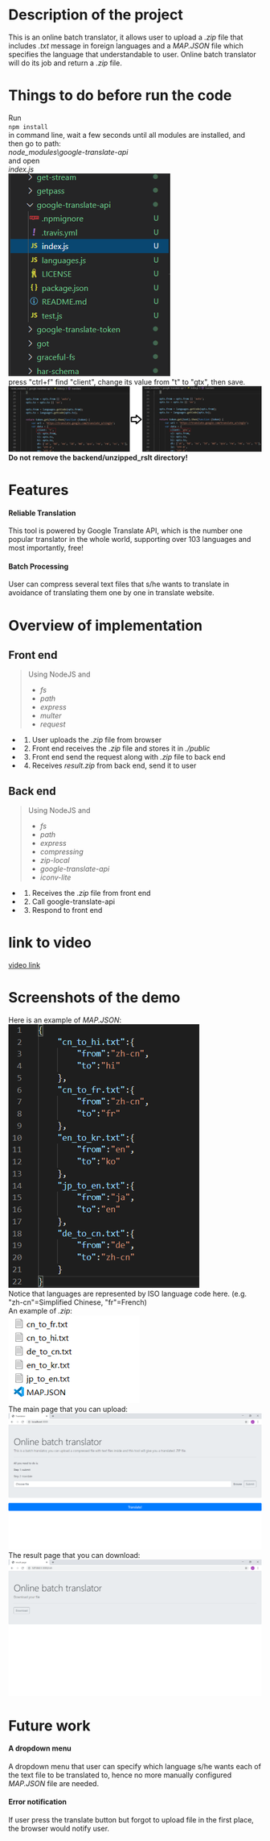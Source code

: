 # Description of the project
This is an online batch translator, it allows user to upload a *.zip* file that includes *.txt* message in foreign languages and a *MAP.JSON* file which specifies the language that understandable to user. Online batch translator will do its job and return a *.zip* file.  
# Things to do before run the code
Run  
`npm install`  
in command line, wait a few seconds until all modules are installed, and then go to path:  
*node_modules\google-translate-api*  
and open  
*index.js*  
![index.js](index.png)  
press "ctrl+f" find "client", change its value from "t" to "gtx", then save.  
!["t" to "gtx"](ttogtx.png)  
**Do not remove the backend/unzipped_rslt directory!**
# Features
#### Reliable Translation
This tool is powered by Google Translate API, which is the number one popular translator in the whole world, supporting over 103 languages and most importantly, free!
#### Batch Processing
User can compress several text files that s/he wants to translate in avoidance of translating them one by one in translate website.
# Overview of implementation
## Front end
>Using NodeJS and  
> * *fs*
> * *path*
> * *express*
> * *multer* 
> * *request*  
* 1. User uploads the *.zip* file from browser
* 2. Front end receives the *.zip* file and stores it in *./public*
* 3. Front end send the request along with *.zip* file to back end
* 4. Receives *result.zip* from back end, send it to user
## Back end
>Using NodeJS and  
> * *fs*
> * *path*
> * *express*
> * *compressing*
> * *zip-local*
> * *google-translate-api*
> * *iconv-lite*  
* 1. Receives the *.zip* file from front end
* 2. Call google-translate-api
* 3. Respond to front end
# link to video
[video link](https://youtu.be/Y8fFQSEkSaY)
# Screenshots of the demo
Here is an example of *MAP.JSON*:  
![MAP.JSON](JSON.png)  
Notice that languages are represented by ISO language code here. (e.g. "zh-cn"=Simplified Chinese, "fr"=French)  
An example of *.zip*:  
![.zip](demozip.png)  
The main page that you can upload:  
![main page](mainpage.png)  
The result page that you can download:  
![result page](rsltpage.png)  
# Future work
#### A dropdown menu
A dropdown menu that user can specify which language s/he wants each of the text file to be translated to, hence no more manually configured *MAP.JSON* file are needed.
#### Error notification
If user press the translate button but forgot to upload file in the first place, the browser would notify user.